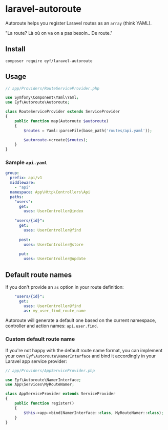 # laravel-autoroute
Autoroute helps you register Laravel routes as an `array` (think YAML).

"La route? Là où on va on a pas besoin.. De route."

## Install

```
composer require eyf/laravel-autoroute
```

## Usage

```php
// app/Providers/RouteServiceProvider.php

use Symfony\Component\Yaml\Yaml;
use Eyf\Autoroute\Autoroute;

class RouteServiceProvider extends ServiceProvider
{
    public function map(Autoroute $autoroute)
    {
        $routes = Yaml::parseFile(base_path('routes/api.yaml'));

        $autoroute->create($routes);
    }
}
```

### Sample `api.yaml`

```yaml
group:
  prefix: api/v1
  middleware:
    - "api"
  namespace: App\Http\Controllers\Api
  paths:
    "users":
      get:
        uses: UserController@index
        
    "users/{id}":
      get:
        uses: UserController@find
        
      post:
        uses: UserController@store
        
      put:
        uses: UserController@update
```

## Default route names

If you don't provide an `as` option in your route definition:

```yaml
    "users/{id}":
      get:
        uses: UserController@find
        as: my_user_find_route_name
```

Autoroute will generate a default one based on the current namespace, controller and action names: `api.user.find`.

### Custom default route name

If you're not happy with the default route name format, you can implement your own `Eyf\Autoroute\NamerInterface` and bind it accordingly in your Laravel app service provider:

```php
// app/Providers/AppServiceProvider.php

use Eyf\Autoroute\NamerInterface;
use App\Services\MyRouteNamer;

class AppServiceProvider extends ServiceProvider
{
    public function register()
    {
        $this->app->bind(NamerInterface::class, MyRouteNamer::class);
    }
}
```
